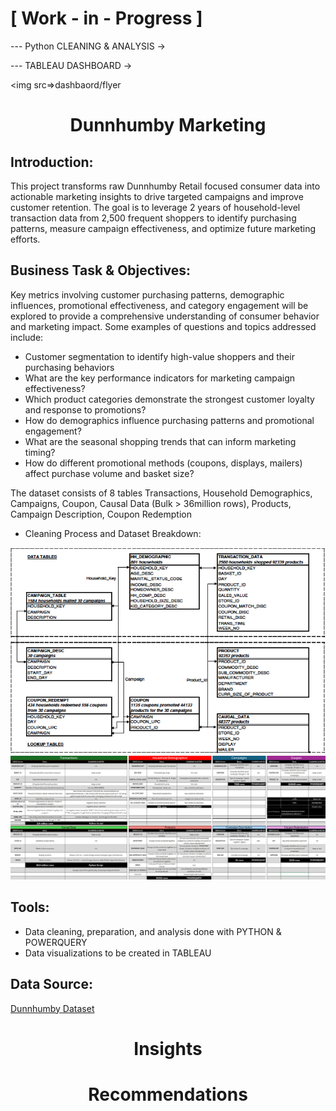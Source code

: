 
# [ Work - in - Progress ] 

--- Python CLEANING & ANALYSIS ->

--- TABLEAU DASHBOARD ->

<img src=>dashbaord/flyer

<h1 align="center">Dunnhumby Marketing</h1>

## Introduction:

This project transforms raw Dunnhumby Retail focused consumer data into actionable marketing insights to drive targeted campaigns and improve customer retention. The goal is to leverage 2 years of household-level transaction data from 2,500 frequent shoppers to identify purchasing patterns, measure campaign effectiveness, and optimize future marketing efforts.

## Business Task & Objectives:

Key metrics involving customer purchasing patterns, demographic influences, promotional effectiveness, and category engagement will be explored to provide a comprehensive understanding of consumer behavior and marketing impact. Some examples of questions and topics addressed include:

- Customer segmentation to identify high-value shoppers and their purchasing behaviors
- What are the key performance indicators for marketing campaign effectiveness?
- Which product categories demonstrate the strongest customer loyalty and response to promotions?
- How do demographics influence purchasing patterns and promotional engagement?
- What are the seasonal shopping trends that can inform marketing timing?
- How do different promotional methods (coupons, displays, mailers) affect purchase volume and basket size?

The dataset consists of 8 tables Transactions, Household Demographics, Campaigns, Coupon, Causal Data (Bulk > 36million rows), Products, Campaign Description, Coupon Redemption
- Cleaning Process and Dataset Breakdown:
  
<img src=https://github.com/AndyZheng26/Dunnhumby-Marketing/blob/main/assets/tables.png width=600>

<img src=https://github.com/AndyZheng26/Dunnhumby-Marketing/blob/main/assets/D_marketing_cleaning.png>


## Tools:
- Data cleaning, preparation, and analysis done with PYTHON & POWERQUERY
- Data visualizations to be created in TABLEAU

## Data Source:
[Dunnhumby Dataset](https://www.kaggle.com/datasets/frtgnn/dunnhumby-the-complete-journey/data?select=causal_data.csv)

<h1 align="center">Insights</h1>


<h1 align="center">Recommendations</h1>

